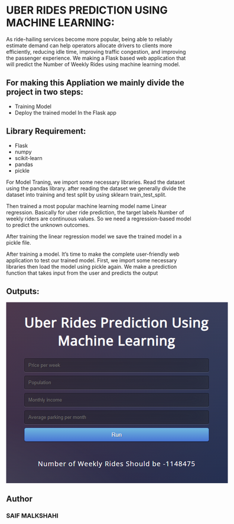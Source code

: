 # UBER RIDES PREDICTION USING MACHINE LEARNING:

As ride-hailing services become more popular, being able to reliably estimate demand can help operators allocate drivers to clients more efficiently, reducing idle time, improving traffic congestion, and improving the passenger experience.
We making a Flask based web application that will predict the Number of Weekly Rides using machine learning model.

## For making this Appliation we mainly divide the project in two steps:
* Training Model
* Deploy the trained model In the Flask app

## Library Requirement:
* Flask
* numpy
* scikit-learn
* pandas
* pickle

For Model Traning, we import some necessary libraries. Read the dataset using the pandas library. after reading the dataset we generally divide the dataset into training and test split by using sklearn train_test_split.

Then trained a most popular machine learning model name Linear regression. Basically for uber ride prediction, the target labels Number of weekly riders are continuous values. So we need a regression-based model to predict the unknown outcomes.

After training the linear regression model we save the trained model in a pickle file.

After training a model. It’s time to make the complete user-friendly web application to test our trained model. First, we import some necessary libraries then load the model using pickle again. We make a prediction function that takes input from the user and predicts the output

## Outputs:
<img align="center" alt="PNG" src="https://raw.githubusercontent.com/saifalbaghdadi/UberL_Prediction_ML/main/templates/Outputs.png" width="600px" data-canonical- style="max-width: 250%">

## Author
### SAIF MALKSHAHI

